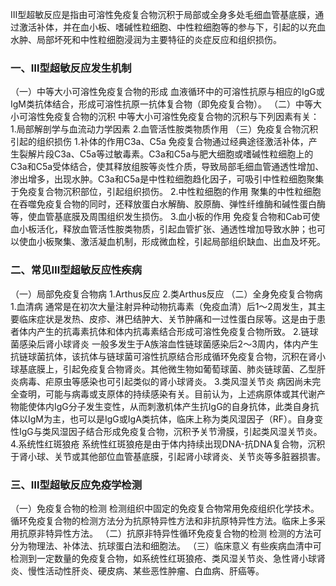 


Ⅲ型超敏反应是指由可溶性免疫复合物沉积于局部或全身多处毛细血管基底膜，通过激活补体，并在血小板、嗜碱性粒细胞、中性粒细胞等的参与下，引起的以充血水肿、局部坏死和中性粒细胞浸润为主要特征的炎症反应和组织损伤。
### 一、Ⅲ型超敏反应发生机制
（一）中等大小可溶性免疫复合物的形成
血液循环中的可溶性抗原与相应的IgG或IgM类抗体结合，形成可溶性抗原一抗体复合物（即免疫复合物）。
（二）中等大小可溶性免疫复合物的沉积
中等大小可溶性免疫复合物的沉积与下列因素有关：
1.局部解剖学与血流动力学因素
2.血管活性胺类物质作用
（三）免疫复合物沉积引起的组织损伤
1.补体的作用C3a、C5a
免疫复合物通过经典途径激活补体，产生裂解片段C3a、C5a等过敏毒素。C3a和C5a与肥大细胞或嗜碱性粒细胞上的C3a和C5a受体结合，使其释放组胺等炎性介质，导致局部毛细血管通透性增加、渗出增多，出现水肿。C3a和C5a是中性粒细胞趋化因子，可吸引中性粒细胞聚集于免疫复合物沉积部位，引起组织损伤。
2.中性粒细胞的作用
聚集的中性粒细胞在吞噬免疫复合物的同时，还释放蛋白水解酶、胶原酶、弹性纤维酶和碱性蛋白酶等，使血管基底膜及周围组织发生损伤。
3.血小板的作用
免疫复合物和Cab可使血小板活化，释放血管活性胺类物质，引起血管扩张、通透性增加导致水肿；也可以使血小板聚集、激活凝血机制，形成微血栓，引起局部组织缺血、出血及坏死。

### 二、常见Ⅲ型超敏反应性疾病
（一）局部免疫复合物病
1.Arthus反应
2.类Arthus反应
（二）全身免疫复合物病
1.血清病
通常是在初次大量注射异种动物抗毒素（免疫血清）后1～2周发生，其主要临床症状是发热、皮疹、淋巴结肿大、关节肿痛和一过性蛋白尿等。这是由于患者体内产生的抗毒素抗体和体内抗毒素结合形成可溶性免疫复合物所致。
2.链球菌感染后肾小球肾炎
一般多发生于A族溶血性链球菌感染后2～3周内，体内产生抗链球菌抗体，该抗体与链球菌可溶性抗原结合形成循环免疫复合物，沉积在肾小球基底膜上，引起免疫复合物肾炎。其他微生物如葡萄球菌、肺炎链球菌、乙型肝炎病毒、疟原虫等感染也可引起类似的肾小球肾炎。
3.类风湿关节炎
病因尚未完全查明，可能与病毒或支原体的持续感染有关。目前认为，上述病原体或其代谢产物能使体内IgG分子发生变性，从而刺激机体产生抗IgG的自身抗体，此类自身抗体以IgM为主，也可以是IgG或IgA类抗体，临床上称为类风湿因子（RF）。自身变性IgG与类风湿因子结合形成免疫复合物，沉积予关节滑膜，引起类风湿关节炎。
4.系统性红斑狼疮
系统性红斑狼疮是由于体内持续出现DNA-抗DNA复合物，沉积于肾小球、关节或其他部位血管基底膜，引起肾小球肾炎、关节炎等多脏器损害。

### 三、Ⅲ型超敏反应免疫学检测
（一）免疫复合物的检测
检测组织中固定的免疫复合物常用免疫组织化学技术。循环免疫复合物的检测方法分为抗原特异性方法和非抗原特异性方法。临床上多采用抗原非特异性方法。
（二）抗原非特异性循环免疫复合物的检测
检测的方法可分为物理法、补体法、抗球蛋白法和细胞法。
（三）临床意义
有些疾病血清中可检测到一定数量的免疫复合物，如系统性红斑狼疮、类风湿关节炎、急性肾小球肾炎、慢性活动性肝炎、硬皮病、某些恶性肿瘤、白血病、肝癌等。
